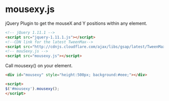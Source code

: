 mousexy.js
==========

jQuery Plugin to get the mouseX and Y positions within any element.

```html 
<!-- jQuery 1.11.1 -->
<script src="jquery-1.11.1.js"></script>
<!--CDN link for the latest TweenMax-->
<script src="http://cdnjs.cloudflare.com/ajax/libs/gsap/latest/TweenMax.min.js"/></script>
<!-- mouSexy.js -->
<script src="mousexy.js"></script>

```
Call mousexy() on your element.

```html
<div id="mousexy" style="height:500px; background:#eee;"></div>

<script>
$('#mousexy').mousexy();
</script>
```
